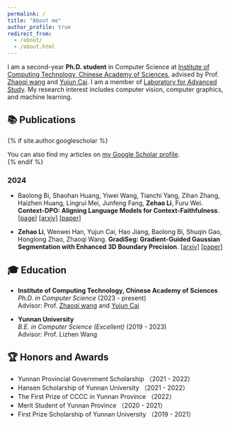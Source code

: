 ```yaml
---
permalink: /
title: "About me"
author_profile: true
redirect_from: 
  - /about/
  - /about.html
---
```

I am a second-year **Ph.D. student** in Computer Science at [Institute of Computing Technology, Chinese Academy of Sciences](https://www.ict.ac.cn/), advised by Prof. [Zhaoqi wang](https://www.ict.ac.cn/sourcedb/cn/jssrck/200909/t20090917_2496735.html) and [Yujun Cai](https://vanoracai.github.io/). I am a member of [Laboratory for Advanced Study](https://ict.cas.cn/jssgk/zzjg/kyxt/qzyjsys/js/). My research interest includes computer vision, computer graphics, and machine learning.

## **📚 Publications**
{% if site.author.googlescholar %}
<div class="wordwrap">You can also find my articles on <a href="{{site.author.googlescholar}}">my Google Scholar profile</a>.</div>
{% endif %}

### 2024
- Baolong Bi, Shaohan Huang, Yiwei Wang, Tianchi Yang, Zihan Zhang, Haizhen Huang, Lingrui Mei, Junfeng Fang, **Zehao Li**, Furu Wei. **Context-DPO: Aligning Language Models for Context-Faithfulness**. [[page]](https://byronbbl.github.io/context-dpo.io/) [[arxiv]](https://www.arxiv.org/abs/2412.15280) [[paper]](https://arxiv.org/pdf/2412.15280)

-	**Zehao Li**, Wenwei Han, Yujun Cai, Hao Jiang, Baolong Bi, Shuqin Gao, Honglong Zhao, Zhaoqi Wang. **GradiSeg: Gradient-Guided Gaussian Segmentation with Enhanced 3D Boundary Precision**.
[[arxiv]](https://arxiv.org/abs/2412.00392) [[paper]](https://arxiv.org/pdf/2412.00392)

## **🎓 Education**
- **Institute of Computing Technology, Chinese Academy of Sciences**  
  *Ph.D. in Computer Science* (2023 - present)  
  Advisor: Prof. [Zhaoqi wang](https://www.ict.ac.cn/sourcedb/cn/jssrck/200909/t20090917_2496735.html) and [Yujun Cai](https://vanoracai.github.io/)
  
- **Yunnan University**  
  *B.E. in Computer Science (Excellent)* (2019 - 2023)  
  Advisor: Prof. Lizhen Wang
  
## **🏆 Honors and Awards**
  - Yunnan Provincial Government Scholarship （2021 - 2022）
  - Hansen Scholarship of Yunnan University （2021 - 2022）
  - The First Prize of CCCC in Yunnan Province （2022）
  - Merit Student of Yunnan Province （2020 - 2021）
  - First Prize Scholarship of Yunnan University （2019 - 2021）


